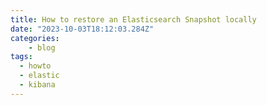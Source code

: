 ```yaml
---
title: How to restore an Elasticsearch Snapshot locally
date: "2023-10-03T18:12:03.284Z"
categories:
    - blog
tags:
  - howto
  - elastic
  - kibana
---
```

